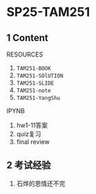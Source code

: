 # SP25-TAM251


## 1 Content


RESOURCES
1. `TAM251-BOOK` 
2. `TAM251-SOlUTION` 
3. `TAM251-SLIDE` 
4. `TAM251-note` 
5. `TAM251-YangShu`


IPYNB
1. hw1-11答案 
2. quiz复习
3. final review



## 2 考试经验
1. 石烨的恩情还不完 





